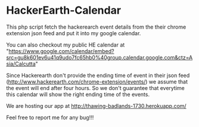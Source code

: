 HackerEarth-Calendar
======

This php script fetch the hackerearch event details from the their chrome extension json feed and put it into my google calendar.

You can also checkout my public HE calendar at "https://www.google.com/calendar/embed?src=gu8k601ev6u41q9udo7fc65hb0%40group.calendar.google.com&ctz=Asia/Calcutta"
	

Since Hackerearth don't provide the ending time of event in their json feed (http://www.hackerearth.com/chrome-extension/events/) we assume that the event will end after four hours. So we don't guarantee that everytime this calendar will show the right ending time of the events.

We are hosting our app at http://thawing-badlands-1730.herokuapp.com/

Feel free to report me for any bug!!!


 
